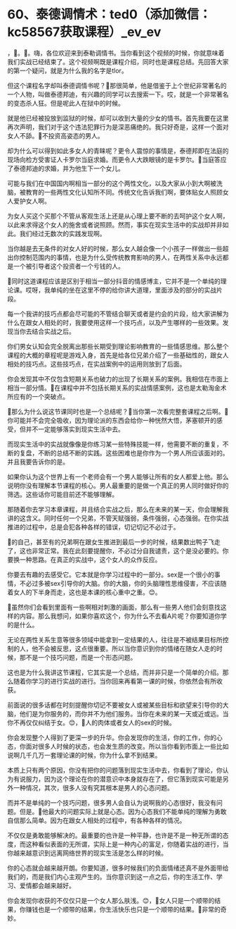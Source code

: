 # 60、泰德调情术：ted0（添加微信：kc58567获取课程）_ev_ev

，🎼。🎼。嗨，各位欢迎来到泰勒调情书。当你看到这个视频的时候，你就意味着我们实战已经结束了。这个视频啊既是课程介绍，同时也是课程总结。先回答大家的第一个疑问，就是为什么我的名字是tlor。

但这个课程名字却叫泰德调情书呢？🎼那很简单，他是借鉴于上个世纪非常著名的一个人物，叫做泰德邦迪，有兴趣的同学可以去搜索一下。哎，就是一个非常著名的变态杀人狂。但是呢此人在狱中的时候。

就是他已经被投放到监狱的时候，却可以收到大量的少女的情书。首先我要在这里再次声明，我们对于这个违法犯罪行为是深恶痛绝的。我只好奇是，这样一个面对女人不舔。🎼不投资高姿态的男人。

却为什么可以得到如此多女人的青睐呢？更令人震惊的事情是，泰德邦即在法庭的现场向检方受害证人卡罗尔当庭求婚。而更令人大跌眼镜的是卡罗尔。🎼当庭答应了泰德邦迪的求婚，并为他生下一个女儿。

可能与我们在中国国内啊相当一部分的这个两性文化，以及大家从小到大啊被洗脑，被教育的一些两性文化认知所不同。传统文化告诉我们啊，要体贴女人照顾女人爱护女人啊。

为女人买这个买那个不管从客观生活上还是从心理上要不断的去呵护这个女人啊，以此来求得这个女人的施舍或者说照顾。然而，事实在现实生活中的实战却并非如此。我们经过无数次的实践发现啊。

当你越是去无条件的对女人好的时候，那么女人越会像一个小孩子一样做出一些超出你控制范围内的事情，也是为什么受传统教育影响的男人，在两性关系中永远都是一个被引导者这个投资者一个亏钱的人。

🎼同时这道课程应该是区别于相当一部分抖音的情感博主，它并不是一个单纯的理论课。哎呀，我单纯的坐在这里不停的给你讲大道理，里面涉及的部分的实战片段。

每一个我讲的技巧点都会尽可能的不管结合聊天或者是约会的片段，给大家讲解为什么在跟女人相处的时，我要使用这样一个技巧点，以及产生哪样的一些效果。发现当你去结合实战之后。

你们男女认知会完全脱离出那些长期受到理论影响教育的一些情感思维。那么整个课程的大概的章程呢是游戏入身，首先是给各位兄弟介绍了一些基础性的，跟女人相处的技巧点。这些技巧点，在实战案例中的运用则放到了后面。

你会发现其中不仅包含短期关系也破力的出现了长期关系的案例。我相信在市面上相当一部分情。🎼在课程中并不包括长期关系的实战情感案例，这也是太勒淘金术所应有的一个突破点。

🎼那么为什么说这节课同时也是一个总结呢？🎼当你第一次看完整套课程之后啊。🎼你可能并不会完全吸收，因为理论派的东西会给你一种恍然大悟，茅塞顿开的感受，但并不一定能够落实到现实生活中去。

而现实生活中的实战就像像是你练习某一些特殊技能一样，他需要不断的重复，不断的复盘，不断的总结不断的实践。这些困难也是你作为一个男人所应该面对的。并且我要告诉你的是。

如果你认为这个世界上有一个老师会有一个男人能够让所有的女人都爱上他。那么说明你没有理解本节课程的核心。男人最重要的是做一个真正的男人同时做好你的筛选。这些话你可能目前还不能够理解。

那随着你去学习本章课程，并且结合实战之后，那么在未来的某一天，你会理解我讲的这含义。同时任何一个兄弟，不管天赋强弱，条件强弱，心态强弱。在你实战推进的过程中，总是会犯各种各样的错误，切记切记不必过于。

🎼的自己，甚至有的兄弟啊在跟女生推进到最后一步的时候，结果数出鸭子飞走了，这也非常正常。我在此刻要提醒你，不必过分自我谴责，这个是没必要的。你要换一种思路。在真正的实战中，这个女人的众作反应。

你要去有趣的去感受它。它本就是你学习过程中的一部分。sex是一个很小的事情，不必过多被sex引导你的大脑。你的大脑，你的头脑理性思维侵害，不应该随着女人的下半身而走，这也是本课的核心重中之重。😊。

🎼虽然你们会看到里面有一些啊相对刺激的画面，那么有一些男人他们会刻意找这样的内容。那么我想问，如果你喜欢这个，你为什么不去看A片呢？你要知道你学的是什么。

无论在两性关系生意等很多领域中能拿到一定结果的人，往往是不被结果目标所控制的人，他不会被反思，这点很重要。所以当你意识到你的情绪在随女人走的时候，那不是一个技巧问题，而是一个形态问题。

这也是为什么我讲这节课程，它其实是一个总结，而并非只是一个简单的介绍。那么随着你学习的进行实战的进行。当你回来再看第一课的时候，你依然会有所收获。

前面说的很多话都在时刻提醒你切记不要被女人或被某些目标和欲望来引导你的大脑，他们是为你服务的，而你并不为他们服务。当你在未来的某一天或近或远。当你不再仅仅纠结于女。😊，🎼人的肉体或者女人的sex的时候。

你会发现整个人得到了更深一步的升华。你会发现你的生活，你的工作，你的心态，你面对很多人时候的状态，也会发生质的改变。所以当你看到市面上一些比如说啊几千几万一套理论课的时候，你为什么拿不到结果。

本质上只有两个原因，你没有把你的问题落到现实生活中去，你看到了理论，你认为有说服力，因为这个理论在你的潜意识中本身就存在了，但它落到现实可能是另外一种情况，其次，很多人没有究其根本是男人的心态问题。

而并不是单纯的一个技巧问题，很多男人会自认为说啊我的心态很好，我没有问题。但是。🎼他最大的问题实际上就是心态。因为心态我们不能单纯的理解为勇敢自信那么简单。因为在跟女人相处的过程中，有各种各样的情况。

不仅仅是勇敢能够解决的。最重要的也许是一种平静，也许是不是一种无所谓的态度，而这种看似表面的无所谓，实际上是一种内心的富足，你随着实战的进行，当你越来越意识到远离网络世界的现实生活是怎么样的时候。

你的心态就会越来越开朗。你要知道，很多时候我们的负面情绪还真不是外面带给我们的，而是我们内心主观产生的。当你意识到这一点之后，你的生活工作、学习、爱情都会越来越好。

你会发现你收获的不仅仅只是一个女人那么肤浅。😊，🎼女人只是一个顺带的结果，你赚钱也是一个顺带的结果，你生活快乐也只是一个顺带的结果。🎼非常的奇妙。

